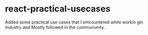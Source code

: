 # react-practical-usecases
Added some practical use cases that I emcountered while workin gin Industry and Mostly followed in the commununity.
